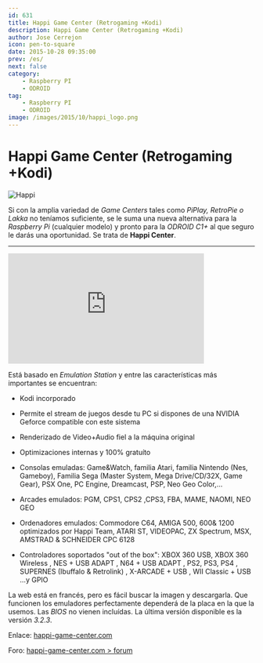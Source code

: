 ```yaml
---
id: 631
title: Happi Game Center (Retrogaming +Kodi)
description: Happi Game Center (Retrogaming +Kodi)
author: Jose Cerrejon
icon: pen-to-square
date: 2015-10-28 09:35:00
prev: /es/
next: false
category:
    - Raspberry PI
    - ODROID
tag:
    - Raspberry PI
    - ODROID
image: /images/2015/10/happi_logo.png
---
```


# Happi Game Center (Retrogaming +Kodi)

![Happi](/images/2015/10/happi_logo.png)

Si con la amplia variedad de _Game Centers_ tales como _PiPlay, RetroPie o Lakka_ no teníamos suficiente, se le suma una nueva alternativa para la _Raspberry Pi_ (cualquier modelo) y pronto para la _ODROID C1+_ al que seguro le darás una oportunidad. Se trata de **Happi Center**.

---

<iframe width="400" height="225" src="https://www.youtube.com/embed/TJTM5lv_PLk?rel=0" frameborder="0" allowfullscreen></iframe>

Está basado en _Emulation Station_ y entre las características más importantes se encuentran:

-   Kodi incorporado

-   Permite el stream de juegos desde tu PC si dispones de una NVIDIA Geforce compatible con este sistema

-   Renderizado de Video+Audio fiel a la máquina original

-   Optimizaciones internas y 100% gratuíto

-   Consolas emuladas: Game&Watch, familia Atari, familia Nintendo (Nes, Gameboy), Familia Sega (Master System, Mega Drive/CD/32X, Game Gear), PSX One, PC Engine, Dreamcast, PSP, Neo Geo Color,...

-   Arcades emulados: PGM, CPS1, CPS2 ,CPS3, FBA, MAME, NAOMI, NEO GEO

-   Ordenadores emulados: Commodore C64, AMIGA 500, 600& 1200 optimizados por Happi Team, ATARI ST, VIDEOPAC, ZX Spectrum, MSX, AMSTRAD & SCHNEIDER CPC 6128

-   Controladores soportados "out of the box": XBOX 360 USB, XBOX 360 Wireless , NES + USB ADAPT , N64 + USB ADAPT , PS2, PS3, PS4 , SUPERNES (Ibuffalo & Retrolink) , X-ARCADE + USB , WII Classic + USB ...y GPIO

La web está en francés, pero es fácil buscar la imagen y descargarla. Que funcionen los emuladores perfectamente dependerá de la placa en la que la usemos. Las _BIOS_ no vienen incluídas. La última versión disponible es la versión _3.2.3_.

Enlace: [happi-game-center.com](https://happi-game-center.com/)

Foro: [happi-game-center.com > forum](https://www.happi-game-center.com/_forum/)
